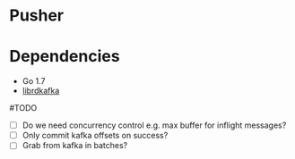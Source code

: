 Pusher
======

# Dependencies
* Go 1.7
* [librdkafka](https://github.com/edenhill/librdkafka)

#TODO

- [ ] Do we need concurrency control e.g. max buffer for inflight messages?
- [ ] Only commit kafka offsets on success?
- [ ] Grab from kafka in batches?
